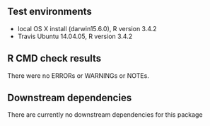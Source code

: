 ## Test environments
* local OS X install (darwin15.6.0),  R version 3.4.2
* Travis Ubuntu 14.04.05, R version 3.4.2

## R CMD check results
There were no ERRORs or WARNINGs or NOTEs.

## Downstream dependencies
There are currently no downstream dependencies for this package

